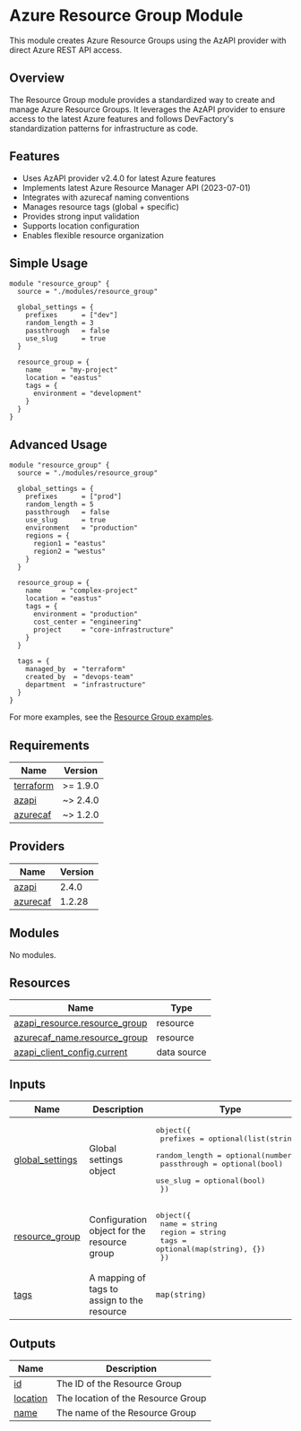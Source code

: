 # Azure Resource Group Module

This module creates Azure Resource Groups using the AzAPI provider with direct Azure REST API access.

## Overview

The Resource Group module provides a standardized way to create and manage Azure Resource Groups. It leverages the AzAPI provider to ensure access to the latest Azure features and follows DevFactory's standardization patterns for infrastructure as code.

## Features

- Uses AzAPI provider v2.4.0 for latest Azure features
- Implements latest Azure Resource Manager API (2023-07-01)
- Integrates with azurecaf naming conventions
- Manages resource tags (global + specific)
- Provides strong input validation
- Supports location configuration
- Enables flexible resource organization

## Simple Usage

```hcl
module "resource_group" {
  source = "./modules/resource_group"

  global_settings = {
    prefixes      = ["dev"]
    random_length = 3
    passthrough   = false
    use_slug      = true
  }

  resource_group = {
    name     = "my-project"
    location = "eastus"
    tags = {
      environment = "development"
    }
  }
}
```

## Advanced Usage

```hcl
module "resource_group" {
  source = "./modules/resource_group"

  global_settings = {
    prefixes      = ["prod"]
    random_length = 5
    passthrough   = false
    use_slug      = true
    environment   = "production"
    regions = {
      region1 = "eastus"
      region2 = "westus"
    }
  }

  resource_group = {
    name     = "complex-project"
    location = "eastus"
    tags = {
      environment = "production"
      cost_center = "engineering"
      project     = "core-infrastructure"
    }
  }

  tags = {
    managed_by  = "terraform"
    created_by  = "devops-team"
    department  = "infrastructure"
  }
}
```

For more examples, see the [Resource Group examples](../../../examples/resource_group/).

<!-- BEGIN_TF_DOCS -->
## Requirements

| Name | Version |
|------|---------|
| <a name="requirement_terraform"></a> [terraform](#requirement\_terraform) | >= 1.9.0 |
| <a name="requirement_azapi"></a> [azapi](#requirement\_azapi) | ~> 2.4.0 |
| <a name="requirement_azurecaf"></a> [azurecaf](#requirement\_azurecaf) | ~> 1.2.0 |

## Providers

| Name | Version |
|------|---------|
| <a name="provider_azapi"></a> [azapi](#provider\_azapi) | 2.4.0 |
| <a name="provider_azurecaf"></a> [azurecaf](#provider\_azurecaf) | 1.2.28 |

## Modules

No modules.

## Resources

| Name | Type |
|------|------|
| [azapi_resource.resource_group](https://registry.terraform.io/providers/Azure/azapi/latest/docs/resources/resource) | resource |
| [azurecaf_name.resource_group](https://registry.terraform.io/providers/aztfmod/azurecaf/latest/docs/resources/name) | resource |
| [azapi_client_config.current](https://registry.terraform.io/providers/Azure/azapi/latest/docs/data-sources/client_config) | data source |

## Inputs

| Name | Description | Type | Default | Required |
|------|-------------|------|---------|:--------:|
| <a name="input_global_settings"></a> [global\_settings](#input\_global\_settings) | Global settings object | <pre>object({<br/>    prefixes      = optional(list(string))<br/>    random_length = optional(number)<br/>    passthrough   = optional(bool)<br/>    use_slug      = optional(bool)<br/>  })</pre> | n/a | yes |
| <a name="input_resource_group"></a> [resource\_group](#input\_resource\_group) | Configuration object for the resource group | <pre>object({<br/>    name   = string<br/>    region = string<br/>    tags   = optional(map(string), {})<br/>  })</pre> | n/a | yes |
| <a name="input_tags"></a> [tags](#input\_tags) | A mapping of tags to assign to the resource | `map(string)` | `{}` | no |

## Outputs

| Name | Description |
|------|-------------|
| <a name="output_id"></a> [id](#output\_id) | The ID of the Resource Group |
| <a name="output_location"></a> [location](#output\_location) | The location of the Resource Group |
| <a name="output_name"></a> [name](#output\_name) | The name of the Resource Group |
<!-- END_TF_DOCS -->
